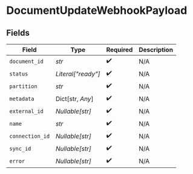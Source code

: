 # DocumentUpdateWebhookPayload


## Fields

| Field              | Type               | Required           | Description        |
| ------------------ | ------------------ | ------------------ | ------------------ |
| `document_id`      | *str*              | :heavy_check_mark: | N/A                |
| `status`           | *Literal["ready"]* | :heavy_check_mark: | N/A                |
| `partition`        | *str*              | :heavy_check_mark: | N/A                |
| `metadata`         | Dict[str, *Any*]   | :heavy_check_mark: | N/A                |
| `external_id`      | *Nullable[str]*    | :heavy_check_mark: | N/A                |
| `name`             | *str*              | :heavy_check_mark: | N/A                |
| `connection_id`    | *Nullable[str]*    | :heavy_check_mark: | N/A                |
| `sync_id`          | *Nullable[str]*    | :heavy_check_mark: | N/A                |
| `error`            | *Nullable[str]*    | :heavy_check_mark: | N/A                |
